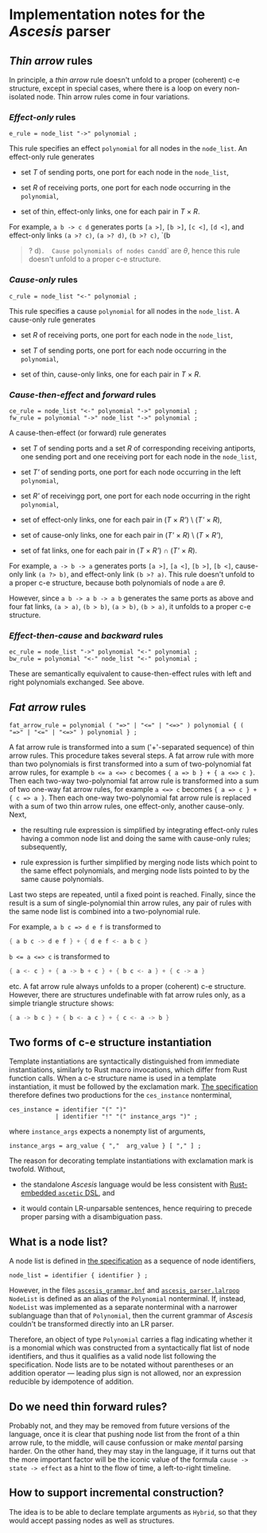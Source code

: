Implementation notes for the _Ascesis_ parser
=============================================

## _Thin arrow_ rules

In principle, a _thin arrow_ rule doesn't unfold to a proper
(coherent) c-e structure, except in special cases, where there is a
loop on every non-isolated node.  Thin arrow rules come in four
variations.

### _Effect-only_ rules

```ebnf
e_rule = node_list "->" polynomial ;
```

This rule specifies an effect `polynomial` for all nodes in the
`node_list`.  An effect-only rule generates

  - set _T_ of sending ports, one port for each node in the
    `node_list`,

  - set _R_ of receiving ports, one port for each node occurring in
    the `polynomial`,

  - set of thin, effect-only links, one for each pair in _T_ &times;
    _R_.

For example, `a b -> c d` generates ports `[a >]`, `[b >]`, `[c <]`,
`[d <]`, and effect-only links `(a >? c)`, `(a >? d)`, `(b >? c)`, `(b
>? d)`.  Cause polynomials of nodes `c` and `d` are _&theta;_, hence
this rule doesn't unfold to a proper c-e structure.

### _Cause-only_ rules

```ebnf
c_rule = node_list "<-" polynomial ;
```

This rule specifies a cause `polynomial` for all nodes in the
`node_list`.  A cause-only rule generates

  - set _R_ of receiving ports, one port for each node in the
    `node_list`,

  - set _T_ of sending ports, one port for each node occurring in the
    `polynomial`,

  - set of thin, cause-only links, one for each pair in _T_ &times;
    _R_.

### _Cause-then-effect_ and _forward_ rules

```ebnf
ce_rule = node_list "<-" polynomial "->" polynomial ;
fw_rule = polynomial "->" node_list "->" polynomial ;
```

A cause-then-effect (or forward) rule generates

  - set _T_ of sending ports and a set _R_ of corresponding receiving
    antiports, one sending port and one receiving port for each node
    in the `node_list`,

  - set _T'_ of sending ports, one port for each node occurring in the
    left `polynomial`,

  - set _R'_ of receivingg port, one port for each node occurring in
    the right `polynomial`,

  - set of effect-only links, one for each pair in (_T_ &times; _R'_) \\
    (_T'_ &times; _R_),

  - set of cause-only links, one for each pair in (_T'_ &times; _R_)
    \\ (_T_ &times; _R'_),

  - set of fat links, one for each pair in (_T_ &times; _R'_) &cap;
    (_T'_ &times; _R_).

For example, `a -> b -> a` generates ports `[a >]`, `[a <]`, `[b >]`,
`[b <]`, cause-only link `(a ?> b)`, and effect-only link `(b >? a)`.
This rule doesn't unfold to a proper c-e structure, because both
polynomials of node `a` are _&theta;_.

However, since `a b -> a b -> a b` generates the same ports as above
and four fat links, `(a > a)`, `(b > b)`, `(a > b)`, `(b > a)`, it
unfolds to a proper c-e structure.

### _Effect-then-cause_ and _backward_ rules

```ebnf
ec_rule = node_list "->" polynomial "<-" polynomial ;
bw_rule = polynomial "<-" node_list "<-" polynomial ;
```

These are semantically equivalent to cause-then-effect rules with left
and right polynomials exchanged.  See above.

## _Fat arrow_ rules

```ebnf
fat_arrow_rule = polynomial ( "=>" | "<=" | "<=>" ) polynomial { ( "=>" | "<=" | "<=>" ) polynomial } ;
```

A fat arrow rule is transformed into a sum ('+'-separated sequence) of
thin arrow rules.  This procedure takes several steps.  A fat arrow
rule with more than two polynomials is first transformed into a sum of
two-polynomial fat arrow rules, for example `b <= a <=> c` becomes `{
a => b } + { a <=> c }`.  Then each two-way two-polynomial fat arrow
rule is transformed into a sum of two one-way fat arrow rules, for
example `a <=> c` becomes `{ a => c } + { c => a }`. Then each one-way
two-polynomial fat arrow rule is replaced with a sum of two thin arrow
rules, one effect-only, another cause-only.  Next,

  - the resulting rule expression is simplified by integrating
    effect-only rules having a common node list and doing the same
    with cause-only rules; subsequently,

  - rule expression is further simplified by merging node lists which
    point to the same effect polynomials, and merging node lists
    pointed to by the same cause polynomials.

Last two steps are repeated, until a fixed point is reached.  Finally,
since the result is a sum of single-polynomial thin arrow rules, any
pair of rules with the same node list is combined into a
two-polynomial rule.

For example, `a b c => d e f` is transformed to

```rust
{ a b c -> d e f } + { d e f <- a b c }
```

`b <= a <=> c` is transformed to

```rust
{ a <- c } + { a -> b + c } + { b c <- a } + { c -> a }
```

etc.  A fat arrow rule always unfolds to a proper (coherent) c-e
structure.  However, there are structures undefinable with fat arrow
rules only, as a simple triangle structure shows:

```rust
{ a -> b c } + { b <- a c } + { c <- a -> b }
```

## Two forms of c-e structure instantiation

Template instantiations are syntactically distinguished from immediate
instantiations, similarly to Rust macro invocations, which differ from
Rust function calls.  When a c-e structure name is used in a template
instantiation, it must be followed by the exclamation mark.  [The
specification](ascesis-syntax.ebnf) therefore defines two productions
for the `ces_instance` nonterminal,

```ebnf
ces_instance = identifier "(" ")"
             | identifier "!" "(" instance_args ")" ;
```

where `instance_args` expects a nonempty list of arguments,

```ebnf
instance_args = arg_value { ","  arg_value } [ "," ] ;
```

The reason for decorating template instantiations with exclamation
mark is twofold.  Without,

  - the standalone _Ascesis_ language would be less consistent with
    [Rust-embedded `ascetic` DSL](ascetic-macros.md), and

  - it would contain LR-unparsable sentences, hence requiring to
    precede proper parsing with a disambiguation pass.

## What is a node list?

A node list is defined in [the specification](ascesis-syntax.ebnf) as
a sequence of node identifiers,

```ebnf
node_list = identifier { identifier } ;
```

However, in the files
[`ascesis_grammar.bnf`](../src/ascesis_grammar.bnf) and
[`ascesis_parser.lalrpop`](../src/ascesis_parser.lalrpop) `NodeList`
is defined as an alias of the `Polynomial` nonterminal.  If, instead,
`NodeList` was implemented as a separate nonterminal with a narrower
sublanguage than that of `Polynomial`, then the current grammar of
_Ascesis_ couldn't be transformed directly into an LR parser.

Therefore, an object of type `Polynomial` carries a flag indicating
whether it is a monomial which was constructed from a syntactically
flat list of node identifiers, and thus it qualifies as a valid node
list following the specification.  Node lists are to be notated
without parentheses or an addition operator &mdash; leading plus sign
is not allowed, nor an expression reducible by idempotence of
addition.

## Do we need thin forward rules?

Probably not, and they may be removed from future versions of the
language, once it is clear that pushing node list from the front of a
thin arrow rule, to the middle, will cause confussion or make _mental_
parsing harder.  On the other hand, they may stay in the language, if
it turns out that the more important factor will be the iconic value
of the formula `cause -> state -> effect` as a hint to the flow of
time, a left-to-right timeline.

## How to support incremental construction?

The idea is to be able to declare template arguments as `Hybrid`, so
that they would accept passing nodes as well as structures.

